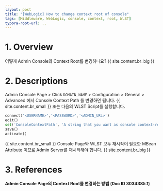 ```yaml
---
layout: post
title: "[WebLogic] How to change context root of console"
tags: [Middleware, WebLogic, console, context, root, WLST]
typora-root-url: ..
---
```


# 1. Overview

어떻게 Admin Console의 Context Root를 변경하나요?
{{ site.content.br_big }}

# 2. Descriptions

Admin Console Page > Click `DOMAIN_NAME` > Configuration > General > Advanced 에서 Console Context Path 를 변경하면 됩니다.
{{ site.content.br_small }}
또는 다음의 WLST Script를 실행합니다.

```python
connect('<USERNAME>','<PASSWORD>','<ADMIN_URL>')
edit()
set('ConsoleContextPath', 'A string that you want as console context-root')
save()
activate()
```
{{ site.content.br_small }}
Console Page와 WLST 모두 재시작이 필요한 MBean Attribute 이므로 Admin Server를 재시작해야 합니다.
{{ site.content.br_big }}

# 3. References

**Admin Console Page의 Context Root를 변경하는 방법 (Doc ID 3034385.1)**
